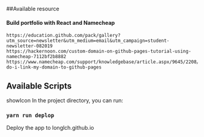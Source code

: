 ##Available resource

#### Build portfolio with React and Namecheap
    https://education.github.com/pack/gallery?utm_source=newsletter&utm_medium=email&utm_campaign=student-newsletter-082019	
    https://hackernoon.com/custom-domain-on-github-pages-tutorial-using-namecheap-7112bf2b8882
    https://www.namecheap.com/support/knowledgebase/article.aspx/9645/2208/how-do-i-link-my-domain-to-github-pages

## Available Scripts
showIcon
In the project directory, you can run:

### `yarn run deplop`

Deploy the app to longlch.github.io<br>
